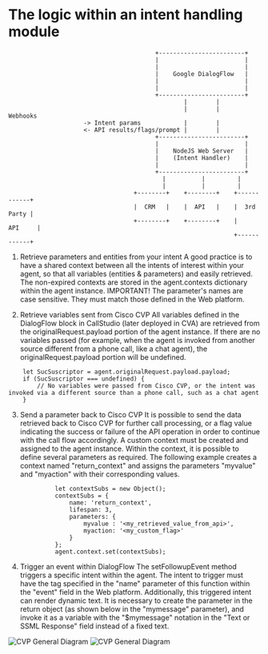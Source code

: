 # The logic within an intent handling module

```  
                                         +------------------------+                       
                                         |                        |                       
                                         |                        |                       
                                         |    Google DialogFlow   |                       
                                         |                        |                       
                                         |                        |                       
                                         +------------------------+                       
                                                 |        |                               
                                                 |        |    Webhooks                   
                     -> Intent params            |        |                               
                     <- API results/flags/prompt |        |                               
                                         +------------------------+                       
                                         |                        |                       
                                         |    NodeJS Web Server   |                       
                                         |    (Intent Handler)    |                       
                                         |                        |                       
                                         +------------------------+                       
                                           |          |         |                         
                                           |          |         |                         
                                   +--------+    +--------+    +------------+            
                                   |  CRM   |    |  API   |    |  3rd Party |             
                                   +--------+    +--------+    |    API     |             
                                                               +------------+             
```  

1. Retrieve parameters and entities from your intent
A good practice is to have a shared context between all the intents of interest within your agent, so that all variables (entities & parameters) and easily retrieved.
The non-expired contexts are stored in the agent.contexts dictionary within the agent instance.
IMPORTANT! The parameter's names are case sensitive. They must match those defined in the Web platform.

2. Retrieve variables sent from Cisco CVP
All variables defined in the DialogFlow block in CallStudio (later deployed in CVA) are retrieved from the originalRequest.payload portion of the agent instance.
If there are no variables passed (for example, when the agent is invoked from another source different from a phone call, like a chat agent), the originalRequest.payload portion will be undefined.

``` 
    let SucSuscriptor = agent.originalRequest.payload.payload; 
    if (SucSuscriptor === undefined) {
        // No variables were passed from Cisco CVP, or the intent was invoked via a different source than a phone call, such as a chat agent
    }
``` 

3. Send a parameter back to Cisco CVP
It is possible to send the data retrieved back to Cisco CVP for further call processing, or a flag value indicating the success or failure of the API operation in order to continue with the call flow accordingly.
A custom context must be created and assigned to the agent instance.
Within the context, it is possible to define several parameters as required.
The following example creates a context named "return_context" and assigns the parameters "myvalue" and "myaction" with their corresponding values.

``` 
             let contextSubs = new Object();
             contextSubs = {
                 name: 'return_context',
                 lifespan: 3,
                 parameters: {
                     myvalue : '<my_retrieved_value_from_api>',
                     myaction: '<my_custom_flag>'
                 }
             };
             agent.context.set(contextSubs);
``` 

4. Trigger an event within DialogFlow
The setFollowupEvent method triggers a specific intent within the agent.
The intent to trigger must have the tag specified in the "name" parameter of this function within the "event" field in the Web platform.
Additionally, this triggered intent can render dynamic text.
It is necessary to create the parameter in the return object (as shown below in the "mymessage" parameter), and invoke it as a variable with the "$mymessage" notation in the "Text or SSML Response" field instead of a fixed text.

![CVP General Diagram](https://github.com/ponchotitlan/ciscoCVP_googleDialogflow_dance/blob/main/screenshots/df_01.PNG)
![CVP General Diagram](https://github.com/ponchotitlan/ciscoCVP_googleDialogflow_dance/blob/main/screenshots/df_02.PNG)